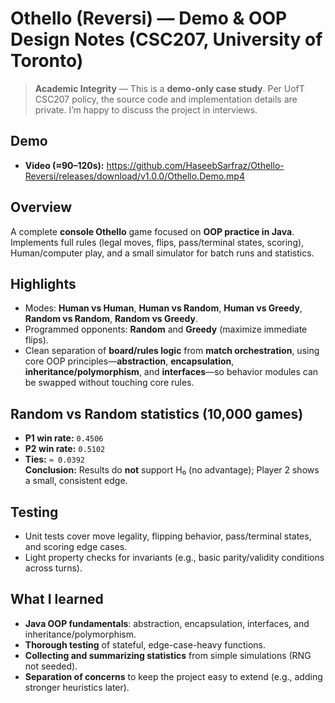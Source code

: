 # Othello (Reversi) — Demo & OOP Design Notes (CSC207, University of Toronto)

> **Academic Integrity** — This is a **demo-only case study**. Per UofT CSC207 policy, the source code and implementation details are private. I’m happy to discuss the project in interviews.

## Demo
- **Video (≈90–120s):** https://github.com/HaseebSarfraz/Othello-Reversi/releases/download/v1.0.0/Othello.Demo.mp4

## Overview
A complete **console Othello** game focused on **OOP practice in Java**. Implements full rules (legal moves, flips, pass/terminal states, scoring), Human/computer play, and a small simulator for batch runs and statistics.

## Highlights
- Modes: **Human vs Human**, **Human vs Random**, **Human vs Greedy**, **Random vs Random**, **Random vs Greedy**.
- Programmed opponents: **Random** and **Greedy** (maximize immediate flips).
- Clean separation of **board/rules logic** from **match orchestration**, using core OOP principles—**abstraction**, **encapsulation**, **inheritance/polymorphism**, and **interfaces**—so behavior modules can be swapped without touching core rules.

## Random vs Random statistics (10,000 games)
- **P1 win rate:** `0.4506`  
- **P2 win rate:** `0.5102`  
- **Ties:** `≈ 0.0392`  
**Conclusion:** Results do **not** support H₀ (no advantage); Player 2 shows a small, consistent edge.

## Testing
- Unit tests cover move legality, flipping behavior, pass/terminal states, and scoring edge cases.
- Light property checks for invariants (e.g., basic parity/validity conditions across turns).

## What I learned
- **Java OOP fundamentals**: abstraction, encapsulation, interfaces, and inheritance/polymorphism.
- **Thorough testing** of stateful, edge-case-heavy functions.
- **Collecting and summarizing statistics** from simple simulations (RNG not seeded).
- **Separation of concerns** to keep the project easy to extend (e.g., adding stronger heuristics later).
